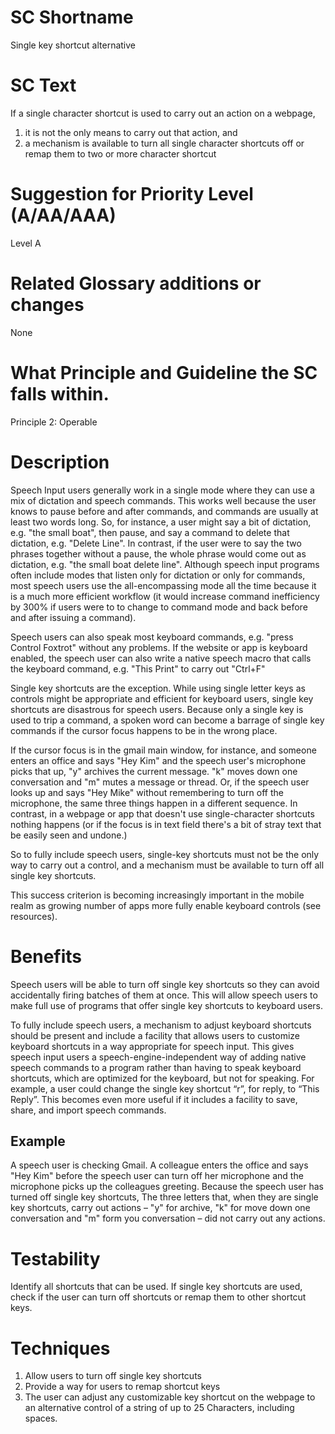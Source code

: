 # SC Shortname

Single key shortcut alternative

# SC Text

If a single character shortcut is used to carry out an action on a webpage,

1. it is not the only means to carry out that action, and 
2. a mechanism is available to turn all single character shortcuts off or remap them to two or more character shortcut

# Suggestion for Priority Level (A/AA/AAA)

Level A

# Related Glossary additions or changes

None

# What Principle and Guideline the SC falls within.

Principle 2: Operable 

# Description

Speech Input users generally work in a single mode where they can use a mix of dictation and speech commands. This works well because the user knows to pause before and after commands, and commands are usually at least two words long. So, for instance, a user might say a bit of dictation, e.g. "the small boat", then pause, and say a command to delete that dictation, e.g. "Delete Line". In contrast, if the user were to say the two phrases together without a pause, the whole phrase would come out as dictation, e.g. "the small boat delete line". Although speech input programs often include modes that listen only for dictation or only for commands, most speech users use the all-encompassing mode all the time because it is a much more efficient workflow (it would increase command inefficiency by 300% if users were to to change to command mode and back before and after issuing a command).

Speech users can also speak most keyboard commands, e.g. "press Control Foxtrot" without any problems. If the website or app is keyboard enabled, the speech user can also write a native speech macro that calls the keyboard command, e.g. "This Print" to carry out "Ctrl+F"

Single key shortcuts are the exception. While using single letter keys as controls might be appropriate and efficient for keyboard users, single key shortcuts are disastrous for speech users. Because only a single key is used to trip a command, a spoken word can become a barrage of single key commands if the cursor focus happens to be in the wrong place.

If the cursor focus is in the gmail main window, for instance, and someone enters an office and says "Hey Kim" and the speech user's microphone picks that up, "y" archives the current message. "k" moves down one conversation and "m" mutes a message or thread. Or, if the speech user looks up and says "Hey Mike" without remembering to turn off the microphone, the same three things happen in a different sequence. In contrast, in a webpage or app that doesn't use single-character shortcuts nothing happens (or if the focus is in text field there's a bit of stray text that be easily seen and undone.)

So to fully include speech users, single-key shortcuts must not be the only way to carry out a control, and a mechanism must be available to turn off all single key shortcuts.

This success criterion is becoming increasingly important in the mobile realm as growing number of apps more fully enable keyboard controls (see resources).

# Benefits

Speech users will be able to turn off single key shortcuts so they can avoid accidentally firing batches of them at once. This will allow speech users to make full use of programs that offer single key shortcuts to keyboard users.

To fully include speech users, a mechanism to adjust keyboard shortcuts should be present and include a facility that allows users to customize keyboard shortcuts in a way appropriate for speech input. This gives speech input users a speech-engine-independent way of adding native speech commands to a program rather than having to speak keyboard shortcuts, which are optimized for the keyboard, but not for speaking. For example, a user could change the single key shortcut “r”, for reply, to “This Reply”. This becomes even more useful if it includes a facility to save, share, and import speech commands.

## Example
A speech user is checking Gmail. A colleague enters the office and says "Hey Kim" before the speech user can turn off her microphone and the microphone picks up the colleagues greeting. Because the speech user has turned off single key shortcuts, The three letters that, when they are single key shortcuts, carry out actions – "y" for archive, "k" for move down one conversation and "m" form you conversation – did not carry out any actions.

# Testability

Identify all shortcuts that can be used.  If single key shortcuts are used, check if the user can turn off shortcuts or remap them to other shortcut keys.

# Techniques

1. Allow users to turn off single key shortcuts
2. Provide a way for users to remap shortcut keys
3. The user can adjust any customizable key shortcut on the webpage to an alternative control of a string of up to 25 Characters, including spaces.
